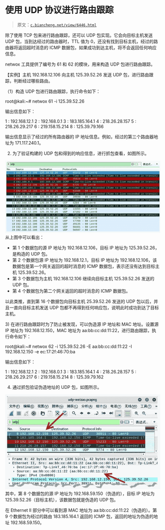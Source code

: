 # 使用 UDP 协议进行路由跟踪

> 原文：[`c.biancheng.net/view/6446.html`](http://c.biancheng.net/view/6446.html)

除了使用 TCP 包来进行路由跟踪，还可以 UDP 包实现。它会向目标主机发送 UDP 包，当到达经过的路由器时，TTL 值为 0，还没有找到目标主机，经过的路由器将返回超时消息的 ICMP 数据包，如果成功到达主机，将不会返回任何响应信息。

netwox 工具提供了编号为 61 和 62 的模块，用来构造 UDP 包进行路由跟踪。

【实例】主机 192.168.12.106 向主机 125.39.52.26 发送 UDP 包，进行路由跟踪，判断经过哪些路由。

（1）构造 UDP 包进行路由跟踪，执行命令如下：

root@kali:~# netwox 61 -i 125.39.52.26

输出信息如下：

1 : 192.168.12.1
2 : 192.168.0.1
3 : 183.185.164.1
4 : 218.26.28.157
5 : 218.26.29.217
6 : 219.158.15.214
8 : 125.39.79.166

输出信息显示了经过的所有路由器的 IP 地址信息。例如，经过的第三个路由器地址为 171.117.240.1。

2) 为了验证构建的 UDP 包和得到的响应信息，进行抓包查看，如图所示。

![](img/d52178085f98d90e3854c7f4d7eb1037.png)从上图中可以看出：

*   第 1 个数据包的源 IP 地址为 192.168.12.106，目标 IP 地址为 125.39.52.26，是构造的 UDP 包。
*   第 2 个数据包源 IP 地址为 192.168.12.1，目标 IP 地址为 192.168.12.106，该数据包是第一个网关返回的超时消息的 ICMP 数据包，表示还没有达到目标主机 125.39.52.26。
*   第 3 个数据包为主机 192.168.12.106 继续向目标主机 125.39.52.26 发送的 UDP 包。
*   第 4 个数据包为第二个网关返回的超时消息的 ICMP 数据包。

以此类推，直到第 16 个数据包向目标主机 25.39.52.26 发送的 UDP 包以后，并且一直向目标主机发送 UDP 包都不再得到任何响应包，说明此时成功到达了目标主机。

3) 在进行路由跟踪时为了防止被发现，可以伪造源 IP 地址和 MAC 地址。设置源 IP 地址为 192.168.12.150，MAC 地址为 aa:bb:cc:dd:11:22，进行路由跟踪，执行命令如下：

root@kali:~# netwox 62 -i 125.39.52.26 -E aa:bb:cc:dd:11:22 -I 192.168.12.150 -e ec:17:2f:46:70:ba

输出信息如下：

1 : 192.168.12.1
2 : 192.168.0.1
3 : 183.185.164.1
4 : 218.26.28.157
5 : 218.26.29.217
6 : 219.158.15.214
8 : 125.39.79.162

4) 通过抓包验证伪造地址的 UDP 包，如图所示。

![](img/751c977a73656dd1b6186bc78b100eda.png)其中，第 8 个数据包的源 IP 地址为 192.168.59.150（伪造的），目标 IP 地址为 125.39.52.26（目标主机），该数据包就是伪造的 UDP 包。

在 Ethernet II 部分中可以看到源 MAC 地址为 aa:bb:cc:dd:11:22（伪造的）。第 9 个数据包为经过的路由 183.185.164.1 返回的 ICMP 包，返回的地址为伪造的地址 192.168.59.150。